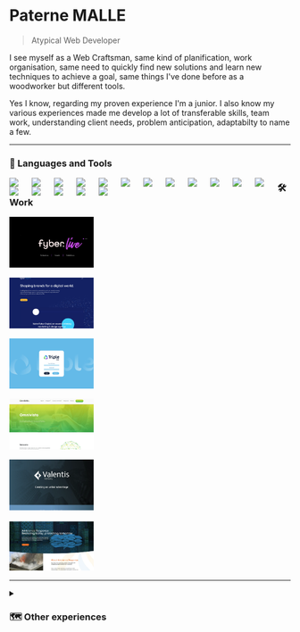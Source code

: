 <h1>Paterne MALLE</h1> 

> Atypical Web Developer 

<p>I see myself as a Web Craftsman, same kind of planification, work organisation, same need to quickly find new solutions and learn new techniques to achieve a goal, same things I've done before as a woodworker but different tools.</p>
<p>Yes I know, regarding my proven experience I'm a junior. I also know my various experiences made me develop a lot of transferable skills, team work, understanding client needs, problem anticipation, adaptabilty to name a few.</p>

***

<h3>🧰 Languages and Tools</h3>

<img align="left" width="30px" style="padding-right: 10px;" src="https://cdn.jsdelivr.net/gh/devicons/devicon/icons/git/git-original.svg" />
<img align="left" width="30px" style="padding-right: 10px;" src="https://cdn.jsdelivr.net/gh/devicons/devicon/icons/wordpress/wordpress-plain.svg" />
<img align="left" width="30px" style="padding-right: 10px;" src="https://cdn.jsdelivr.net/gh/devicons/devicon/icons/php/php-original.svg" />
<img align="left" width="30px" style="padding-right: 10px;" src="https://cdn.jsdelivr.net/gh/devicons/devicon/icons/html5/html5-original.svg" />
<img align="left" width="30px" style="padding-right: 10px;" src="https://cdn.jsdelivr.net/gh/devicons/devicon/icons/css3/css3-original.svg" />
<img align="left" width="30px" style="padding-right: 10px;" src="https://cdn.jsdelivr.net/gh/devicons/devicon/icons/javascript/javascript-original.svg" />
<img align="left" width="30px" style="padding-right: 10px;" src="https://cdn.jsdelivr.net/gh/devicons/devicon/icons/sass/sass-original.svg" />
<img align="left" width="30px" style="padding-right: 10px;" src="https://cdn.jsdelivr.net/gh/devicons/devicon/icons/jquery/jquery-original-wordmark.svg" />
<img align="left" width="30px" style="padding-right: 10px;" src="https://cdn.jsdelivr.net/gh/devicons/devicon/icons/bootstrap/bootstrap-original.svg" />
<img align="left" width="30px" style="padding-right: 10px;" src="https://cdn.jsdelivr.net/gh/devicons/devicon/icons/threejs/threejs-original-wordmark.svg" />
<img align="left" width="30px" style="padding-right: 10px;" src="https://cdn.jsdelivr.net/gh/devicons/devicon/icons/vuejs/vuejs-original.svg" />
<img align="left" width="30px" style="padding-right: 10px;" src="https://cdn.jsdelivr.net/gh/devicons/devicon/icons/nodejs/nodejs-original.svg" /> 
<img align="left" width="30px" style="padding-right: 10px;" src="https://cdn.jsdelivr.net/gh/devicons/devicon/icons/mongodb/mongodb-plain-wordmark.svg" /> 
<img align="left" width="30px" style="padding-right: 10px;" src="https://cdn.jsdelivr.net/gh/devicons/devicon/icons/woocommerce/woocommerce-original.svg" />
<img align="left" width="30px" style="padding-right: 10px;" src="https://cdn.jsdelivr.net/gh/devicons/devicon/icons/gulp/gulp-plain.svg" />
<img align="left" width="30px" style="padding-right: 10px;" src="https://cdn.jsdelivr.net/gh/devicons/devicon/icons/heroku/heroku-original.svg" />
<img align="left" width="30px" style="padding-right: 10px;" src="https://cdn.jsdelivr.net/gh/devicons/devicon/icons/filezilla/filezilla-plain.svg" />
        

<h3>🛠️ Work</h3>

<div style="display:flex; flex-wrap:wrap; justify-content:space-between; gap:15px;">
    <a href="" style="width:100%; display:inline-block;"><img src="https://raw.githubusercontent.com/Patern14/Patern14/main/Screenshot%202023-03-12%20031505.webp" alt="" style="width:30%; aspect-ratio:5/3; object-fit:cover;"></a>
    <a href="" style="width:100%; display:inline-block;"><img src="https://raw.githubusercontent.com/Patern14/Patern14/main/Screenshot%202023-03-12%20030646.webp" alt="" style="width:30%; aspect-ratio:5/3; object-fit:cover;"></a>
    <a href="" style="width:100%; display:inline-block;"><img src="https://raw.githubusercontent.com/Patern14/Patern14/main/Screenshot%202023-03-12%20030844.webp" alt="" style="width:30%; aspect-ratio:5/3; object-fit:cover;"></a>
    <a href="" style="width:100%; display:inline-block;"><img src="https://raw.githubusercontent.com/Patern14/Patern14/main/Screenshot%202023-03-12%20030102.webp" alt="" style="width:30%; aspect-ratio:5/3; object-fit:cover;"></a>
    <a href="" style="width:100%; display:inline-block;"><img src="https://raw.githubusercontent.com/Patern14/Patern14/main/Screenshot%202023-03-12%20030047.webp" alt="" style="width:30%; aspect-ratio:5/3; object-fit:cover;"></a>
    <a href="" style="width:100%; display:inline-block;"><img src="https://raw.githubusercontent.com/Patern14/Patern14/main/Screenshot%202023-03-12%20030015.webp" alt="" style="width:30%; aspect-ratio:5/3; object-fit:cover;"></a>
</div>

***

<details>
    <summary><h3>🗺️ Other experiences</h3></summary>
    <h4>Sociology</h4>
    <h4>Woodworker / Farmer</h4>
    <h4>Cheesemaker</h4>
    <h4>Web Developer</h4>
</details>
